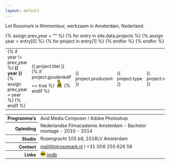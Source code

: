 ```yaml
---
layout: default
---
```


<p>Lot Rossmark is filmmonteur, werkzaam in Amsterdam, Nederland.</p>

<table>
  <tbody>
    {% assign prev_year = "" %}
    {% for entry in site.data.projects %}
      {% assign year = entry[0] %}
      {% for project in entry[1] %}
        <tr>
          <td>
            {% if year != prev_year %}
              <strong>{{ year }}</strong>
              {% assign prev_year = year %}
            {% endif %}
          </td>
          <td>
            {{ project.titel }}
            {% if project.goudenkalf == true %}
              <img src="assets/goudenkalf2.png" title="Gouden Kalf" />
            {% endif %}
          </td>
          <td>
            {{ project.producent }}
          </td>
          <td>
            {{ project.type }}
          </td>
          <td style="width:25%">
            {{ project.regisseur }}
          </td>
        </tr>
      {% endfor %}
    {% endfor %}
  </tbody>
</table>

<table>
  <tbody>
    <tr>
      <th align="right">Programma’s</th>
      <td>Avid Media Composer / Adobe Photoshop</td>
    </tr>
    <tr>
      <th align="right">Opleiding</th>
      <td>Nederlandse Filmacademie Amsterdam - Bachelor montage - 2010 - 2014</td>
    </tr>
    <tr>
      <th align="right">Studio</th>
      <td>Rozengracht 105 b8, 1016LV Amsterdam</td>
    </tr>
    <tr>
      <th align="right">Contact</th>
      <td><a href="mail@lotrossmark.nl">mail@lotrossmark.nl</a>
        / +31 (0)6 250 626 58</td>
    </tr>
    <tr>
      <th align="right">Links</th>
      <td>
        <img src="assets/imdb.png" alt="IMDB" />
        <a href="https://www.imdb.com/name/nm6113080/">imdb</a>
      </td>
    </tr>

  </tbody>
</table>
